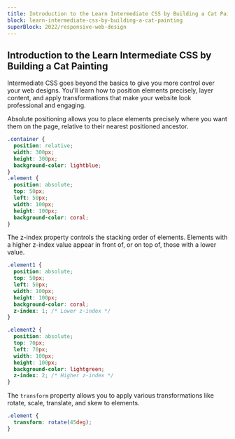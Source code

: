 ```yaml
---
title: Introduction to the Learn Intermediate CSS by Building a Cat Painting
block: learn-intermediate-css-by-building-a-cat-painting
superBlock: 2022/responsive-web-design
---
```


## Introduction to the Learn Intermediate CSS by Building a Cat Painting

Intermediate CSS goes beyond the basics to give you more control over your web designs. You'll learn how to position elements precisely, layer content, and apply transformations that make your website look professional and engaging.

Absolute positioning allows you to place elements precisely where you want them on the page, relative to their nearest positioned ancestor.

```css
.container {
  position: relative;
  width: 300px;
  height: 300px;
  background-color: lightblue;
}
.element {
  position: absolute;
  top: 50px;
  left: 50px;
  width: 100px;
  height: 100px;
  background-color: coral;
}
```

The z-index property controls the stacking order of elements. Elements with a higher z-index value appear in front of, or on top of, those with a lower value.

```css
.element1 {
  position: absolute;
  top: 50px;
  left: 50px;
  width: 100px;
  height: 100px;
  background-color: coral;
  z-index: 1; /* Lower z-index */
}

.element2 {
  position: absolute;
  top: 70px;
  left: 70px;
  width: 100px;
  height: 100px;
  background-color: lightgreen;
  z-index: 2; /* Higher z-index */
}
```

The `transform` property allows you to apply various transformations like rotate, scale, translate, and skew to elements.

```css
.element {
  transform: rotate(45deg);
}
```
